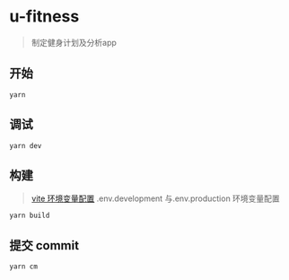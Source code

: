 # u-fitness

> 制定健身计划及分析app

## 开始

```shell
yarn
```

## 调试

```shell
yarn dev
```

## 构建

> [vite 环境变量配置](https://cn.vitejs.dev/guide/env-and-mode.html)
> .env.development 与.env.production 环境变量配置

```shell
yarn build
```

## 提交 commit

```shell
yarn cm
```
